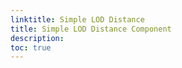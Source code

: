 ```yaml
---
linktitle: Simple LOD Distance
title: Simple LOD Distance Component
description:
toc: true
---
```


